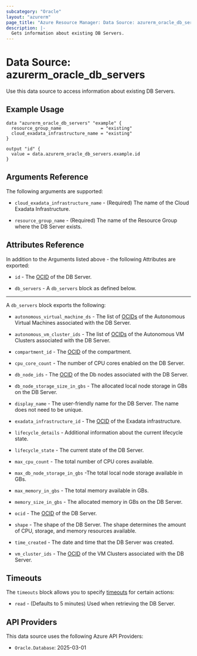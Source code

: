 ```yaml
---
subcategory: "Oracle"
layout: "azurerm"
page_title: "Azure Resource Manager: Data Source: azurerm_oracle_db_servers"
description: |-
  Gets information about existing DB Servers.
---
```


# Data Source: azurerm_oracle_db_servers

Use this data source to access information about existing DB Servers.

## Example Usage

```hcl
data "azurerm_oracle_db_servers" "example" {
  resource_group_name               = "existing"
  cloud_exadata_infrastructure_name = "existing"
}

output "id" {
  value = data.azurerm_oracle_db_servers.example.id
}
```

## Arguments Reference

The following arguments are supported:

* `cloud_exadata_infrastructure_name` - (Required) The name of the Cloud Exadata Infrastructure.

* `resource_group_name` - (Required) The name of the Resource Group where the DB Server exists.

## Attributes Reference

In addition to the Arguments listed above - the following Attributes are exported: 

* `id` - The [OCID](https://docs.oracle.com/en-us/iaas/Content/General/Concepts/identifiers.htm) of the DB Server.

* `db_servers` - A `db_servers` block as defined below.

---

A `db_servers` block exports the following:

* `autonomous_virtual_machine_ds` - The list of [OCIDs](https://docs.oracle.com/en-us/iaas/Content/General/Concepts/identifiers.htm) of the Autonomous Virtual Machines associated with the DB Server.

* `autonomous_vm_cluster_ids` - The list of [OCIDs](https://docs.oracle.com/en-us/iaas/Content/General/Concepts/identifiers.htm) of the Autonomous VM Clusters associated with the DB Server.

* `compartment_id` - The [OCID](https://docs.oracle.com/en-us/iaas/Content/General/Concepts/identifiers.htm) of the compartment.

* `cpu_core_count` - The number of CPU cores enabled on the DB Server.

* `db_node_ids` - The [OCID](https://docs.oracle.com/en-us/iaas/Content/General/Concepts/identifiers.htm) of the Db nodes associated with the DB Server.

* `db_node_storage_size_in_gbs` - The allocated local node storage in GBs on the DB Server.

* `display_name` - The user-friendly name for the DB Server. The name does not need to be unique.

* `exadata_infrastructure_id` - The [OCID](https://docs.oracle.com/en-us/iaas/Content/General/Concepts/identifiers.htm) of the Exadata infrastructure.

* `lifecycle_details` - Additional information about the current lifecycle state.

* `lifecycle_state` - The current state of the DB Server.

* `max_cpu_count` - The total number of CPU cores available.

* `max_db_node_storage_in_gbs` -The total local node storage available in GBs.

* `max_memory_in_gbs` - The total memory available in GBs.

* `memory_size_in_gbs` - The allocated memory in GBs on the DB Server.

* `ocid` - The [OCID](https://docs.oracle.com/en-us/iaas/Content/General/Concepts/identifiers.htm) of the DB Server.

* `shape` - The shape of the DB Server. The shape determines the amount of CPU, storage, and memory resources available.

* `time_created` - The date and time that the DB Server was created.

* `vm_cluster_ids` - The [OCID](https://docs.oracle.com/en-us/iaas/Content/General/Concepts/identifiers.htm) of the VM Clusters associated with the DB Server.

## Timeouts

The `timeouts` block allows you to specify [timeouts](https://www.terraform.io/language/resources/syntax#operation-timeouts) for certain actions:

* `read` - (Defaults to 5 minutes) Used when retrieving the DB Server.

## API Providers
<!-- This section is generated, changes will be overwritten -->
This data source uses the following Azure API Providers:

* `Oracle.Database`: 2025-03-01
